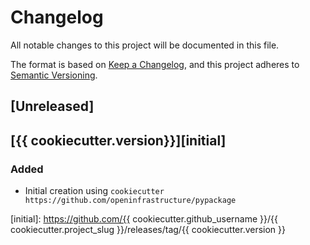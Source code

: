 # Changelog

All notable changes to this project will be documented in this file.

The format is based on [Keep a Changelog](https://keepachangelog.com/en/1.0.0/),
and this project adheres to [Semantic Versioning](https://semver.org/spec/v2.0.0.html).

## [Unreleased]

## [{{ cookiecutter.version}}][initial]
### Added
- Initial creation using `cookiecutter https://github.com/openinfrastructure/pypackage`

[initial]: https://github.com/{{ cookiecutter.github_username }}/{{ cookiecutter.project_slug }}/releases/tag/{{ cookiecutter.version }}
